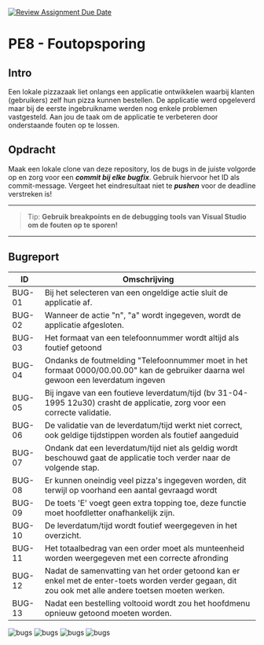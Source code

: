 [![Review Assignment Due Date](https://classroom.github.com/assets/deadline-readme-button-22041afd0340ce965d47ae6ef1cefeee28c7c493a6346c4f15d667ab976d596c.svg)](https://classroom.github.com/a/nAvSA6dS)
# PE8 - Foutopsporing
## Intro
Een lokale pizzazaak liet onlangs een applicatie ontwikkelen waarbij klanten (gebruikers) zelf hun pizza kunnen bestellen. De applicatie werd opgeleverd maar bij de eerste ingebruikname werden nog enkele problemen vastgesteld.
Aan jou de taak om de applicatie te verbeteren door onderstaande fouten op te lossen.

## Opdracht
Maak een lokale clone van deze repository, los de bugs in de juiste volgorde op en zorg voor een ***commit bij elke bugfix***. Gebruik hiervoor het ID als commit-message. Vergeet het eindresultaat niet te ***pushen*** voor de deadline verstreken is!

___
> Tip: **Gebruik breakpoints en de debugging tools van Visual Studio om de fouten op te sporen!**
___

## Bugreport

| ID | Omschrijving |
| -- | ------------ |
| BUG-01  | Bij het selecteren van een ongeldige actie sluit de applicatie af. |
| BUG-02  | Wanneer de actie "n", "a" wordt ingegeven, wordt de applicatie afgesloten. |
| BUG-03  | Het formaat van een telefoonnummer wordt altijd als foutief getoond | 
| BUG-04  | Ondanks de foutmelding "Telefoonnummer moet in het formaat 0000/00.00.00" kan de gebruiker daarna wel gewoon een leverdatum ingeven |
| BUG-05  | Bij ingave van een foutieve leverdatum/tijd (bv 31-04-1995 12u30) crasht de applicatie, zorg voor een correcte validatie. |
| BUG-06  | De validatie van de leverdatum/tijd werkt niet correct, ook geldige tijdstippen worden als foutief aangeduid |
| BUG-07  | Ondank dat een leverdatum/tijd niet als geldig wordt beschouwd gaat de applicatie toch verder naar de volgende stap. |
| BUG-08  | Er kunnen oneindig veel pizza's ingegeven worden, dit terwijl op voorhand een aantal gevraagd wordt |
| BUG-09  | De toets 'E' voegt geen extra topping toe, deze functie moet hoofdletter onafhankelijk zijn. |
| BUG-10  | De leverdatum/tijd wordt foutief weergegeven in het overzicht. |
| BUG-11  | Het totaalbedrag van een order moet als munteenheid worden weergegeven met een correcte afronding |
| BUG-12  | Nadat de samenvatting van het order getoond kan er enkel met de enter-toets worden verder gegaan, dit zou ook met alle andere toetsen moeten werken. |
| BUG-13  | Nadat een bestelling voltooid wordt zou het hoofdmenu opnieuw getoond moeten worden. |


![bugs](media/bug3-6-7.png)
![bugs](media/bug4-5.png)
![bugs](media/bug8.png)
![bugs](media/bug10-11-12.png)
